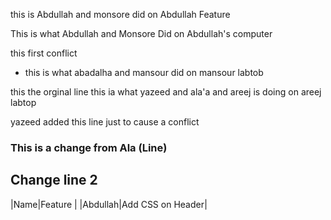 this is Abdullah and monsore did on Abdullah Feature


This is what Abdullah and Monsore Did on Abdullah's computer


this first conflict
*  this is what abadalha and mansour did on mansour labtob 

this the orginal line
this ia what yazeed and ala'a and areej is doing on areej labtop

yazeed added this line just to cause a conflict

### This is a change from Ala (Line)
## Change line 2

|Name|Feature |
|Abdullah|Add CSS on Header|
